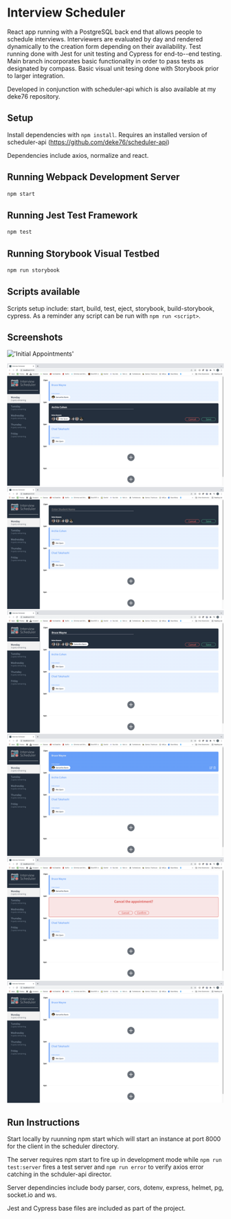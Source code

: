 # Interview Scheduler
React app running with a PostgreSQL back end that allows people to schedule interviews.  Interviewers are evaluated by day and rendered dynamically to the creation form depending on their availability.  Test running done with Jest for unit testing and Cypress for end-to--end testing.  Main branch incorporates basic functionality in order to pass tests as designated by compass.  Basic visual unit tesing done with Storybook prior to larger integration.

Developed in conjunction with scheduler-api which is also available at my deke76 repository.

## Setup

Install dependencies with `npm install`.  Requires an installed version of scheduler-api (https://github.com/deke76/scheduler-api)

Dependencies include axios, normalize and react.

## Running Webpack Development Server

```sh
npm start
```

## Running Jest Test Framework

```sh
npm test
```

## Running Storybook Visual Testbed

```sh
npm run storybook
```

## Scripts available
Scripts setup include: start, build, test, eject, storybook, build-storybook, cypress.  As a reminder any script can be run with ```npm run <script>```.

## Screenshots

!['Initial Appointments']('./docs/scheduler-initial-appointments.png')

!['Edit an existing appiointment'](/docs/edit-appointment.png)
!['New appointment form'](/docs/new-appointment-form.png)
!['New appointment form filled'](/docs/new-appointment-filled.png)
!['New appointment added to the schedule'](/docs/new-appointment-added.png)
!['Confirm appointment cancellation'](/docs/cancel-booked-appointment.png)
!['Confirmed appointment cancellation'](/docs/appointment-deleted.png)

## Run Instructions
Start locally by ruunning npm start which will start an instance at port 8000 for the client in the scheduler directory.  

The server requires npm start to fire up in development mode while ```npm run test:server``` fires a test server and ```npm run error``` to verify axios error catching in the schduler-api director.

Server dependincies include body parser, cors, dotenv, express, helmet, pg, socket.io and ws.

Jest and Cypress base files are included as part of the project.

